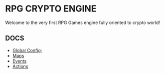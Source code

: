# RPG CRYPTO ENGINE

Welcome to the very first RPG Games engine fully oriented to crypto world!

## DOCS

- [Global Config](./src/engine/config.md);
- [Maps](public/data/maps/maps.md)
- [Events](public/data/maps/events/events.md)
- [Actions](public/data/maps/events/actions.md)
